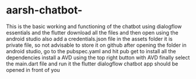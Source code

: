 # aarsh-chatbot-
This is the basic working and functioning of the chatbot using dialogflow essentials and the flutter 
download all the files and then open using the android studio
also add a credentials.json file in the assets folder
it is private file, so not advisable to store it on github
after opening the folder in android studio, go to the pubspec.yaml
and hit pub get to install all the dependencies
install a AVD using the top right button with AVD
finally select the main.dart file and run it 
the flutter dialogflow chatbot app should be opened in front of you
